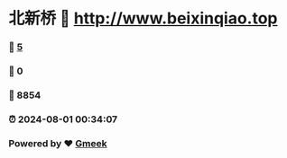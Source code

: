 # 北新桥 :link: http://www.beixinqiao.top 
### :page_facing_up: [5](http://www.beixinqiao.top/tag.html) 
### :speech_balloon: 0 
### :hibiscus: 8854 
### :alarm_clock: 2024-08-01 00:34:07 
### Powered by :heart: [Gmeek](https://github.com/Meekdai/Gmeek)
